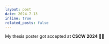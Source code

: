 ```yaml
---
layout: post
date: 2024-7-13
inline: true
related_posts: false
---
```


My thesis poster got accepted at **CSCW 2024** 📌✨